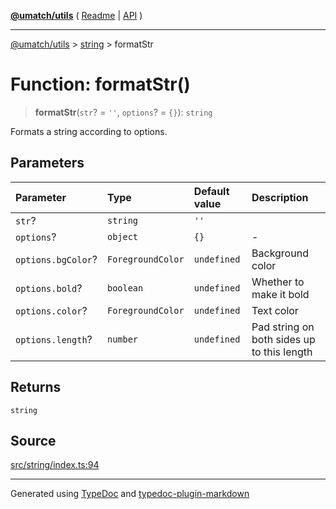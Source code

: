 [**@umatch/utils**](../../README.md) ( [Readme](../../README.md) \| [API](../../API.md) )

---

[@umatch/utils](../../API.md) > [string](../README.md) > formatStr

# Function: formatStr()

> **formatStr**(`str`? = `''`, `options`? = `{}`): `string`

Formats a string according to options.

## Parameters

| Parameter          | Type              | Default value | Description                                |
| :----------------- | :---------------- | :------------ | :----------------------------------------- |
| `str`?             | `string`          | `''`          |                                            |
| `options`?         | `object`          | `{}`          | -                                          |
| `options.bgColor`? | `ForegroundColor` | `undefined`   | Background color                           |
| `options.bold`?    | `boolean`         | `undefined`   | Whether to make it bold                    |
| `options.color`?   | `ForegroundColor` | `undefined`   | Text color                                 |
| `options.length`?  | `number`          | `undefined`   | Pad string on both sides up to this length |

## Returns

`string`

## Source

[src/string/index.ts:94](https://github.com/umatch-oficial/utils/blob/51f6213/src/string/index.ts#L94)

---

Generated using [TypeDoc](https://typedoc.org/) and [typedoc-plugin-markdown](https://www.npmjs.com/package/typedoc-plugin-markdown)
